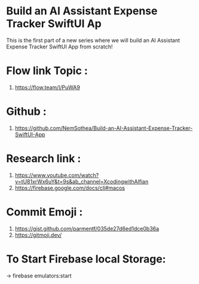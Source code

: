 # Build an AI Assistant Expense Tracker SwiftUI Ap
This is the first part of a new series where we will build an AI Assistant Expense Tracker SwiftUI App from scratch!

# Flow link Topic :
1. https://flow.team/l/PuWA9

# Github : 

1. https://github.com/NemSothea/Build-an-AI-Assistant-Expense-Tracker-SwiftUI-App

# Research link : 
1. https://www.youtube.com/watch?v=tU81xrWx6uY&t=9s&ab_channel=XcodingwithAlfian
2. https://firebase.google.com/docs/cli#macos


# Commit Emoji :

1. https://gist.github.com/parmentf/035de27d6ed1dce0b36a
2. https://gitmoji.dev/

# To Start Firebase local Storage:

-> firebase emulators:start

